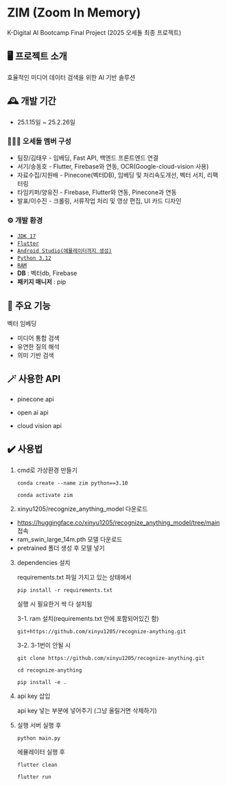# ZIM (Zoom In Memory)
K-Digital AI Bootcamp Final Project (2025 오세돌 최종 프로젝트)

## 🖥️ 프로젝트 소개
효율적인 미디어 데이터 검색을 위한 AI 기반 솔루션


## 🕰️ 개발 기간
- 25.1.15일 ~ 25.2.26일


### 🧑‍🤝‍🧑 오세돌 멤버 구성
- 팀장/김태우 - 임베딩, Fast API, 백엔드 프론트엔드 연결
- 서기/송동호 - Flutter, Firebase와 연동, OCR(Google-cloud-vision 사용)
- 자료수집/지원배 - Pinecone(벡터DB), 임베딩 및 처리속도개선, 벡터 서치, 리팩터링
- 타임키퍼/양유진 - Firebase, Flutter와 연동, Pinecone과 연동
- 발표/이수진 - 크롤링, 서류작업 처리 및 영상 편집, UI 카드 디자인


### ⚙️ 개발 환경
- [`JDK 17`](https://nazzang19.tistory.com/127)
- [`Flutter`](https://freeinformation.tistory.com/entry/Flutter-%ED%94%8C%EB%9F%AC%ED%84%B0-%EB%8B%A4%EC%9A%B4%EB%A1%9C%EB%93%9C-%EC%84%A4%EC%B9%98)
- [`Android Studio(에뮬레이터까지 생성)`](https://freeinformation.tistory.com/entry/Flutter-%ED%94%8C%EB%9F%AC%ED%84%B0-%EB%8B%A4%EC%9A%B4%EB%A1%9C%EB%93%9C-%EC%84%A4%EC%B9%98)
- [`Python 3.12`](https://github.com/conda-forge, "conda-forge")
- [`RAM`](https://github.com/xinyu1205/recognize-anything.git)
- **DB** : 벡터db, Firebase
- **패키지 매니저** : pip


## 📌 주요 기능
벡터 임베딩
- 미디어 통합 검색
- 유연한 질의 해석
- 의미 기반 검색


## 🪄 사용한 API
- pinecone api

- open ai api

- cloud vision api


## ✔️ 사용법
1. cmd로 가상환경 만들기
   ```
   conda create --name zim python==3.10
   
   conda activate zim
   ```

2. xinyu1205/recognize_anything_model 다운로드
   
- https://huggingface.co/xinyu1205/recognize_anything_model/tree/main 접속
- ram_swin_large_14m.pth 모델 다운로드
- pretrained 폴더 생성 후 모델 넣기

3. dependencies 설치

   requirements.txt 파일 가지고 있는 상태에서
   ```
   pip install -r requirements.txt
   ```
   실행 시 필요한거 싹 다 설치됨


   3-1. ram 설치(requirements.txt 안에 포함되어있긴 함)
      ```
      git+https://github.com/xinyu1205/recognize-anything.git
      ```


   3-2. 3-1번이 안될 시
      ```
      git clone https://github.com/xinyu1205/recognize-anything.git

      cd recognize-anything

      pip install -e .
      ```
   
6. api key 삽입

   api key 넣는 부분에 넣어주기 (그냥 올릴거면 삭제하기)


7. 실행
   서버 실행 후
   ```
   python main.py
   ```
   
   에뮬레이터 실행 후
   ```
   flutter clean
   
   flutter run
   ```
